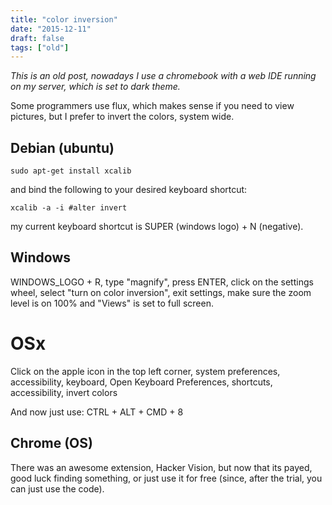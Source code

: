 ```yaml
---
title: "color inversion"
date: "2015-12-11"
draft: false
tags: ["old"]
---
```


*This is an old post, nowadays I use a chromebook with a web IDE running on my server, which is set to dark theme.*


Some programmers use flux,
which makes sense if you need to view pictures,
but I prefer to invert the colors, system wide.


## Debian (ubuntu)
```
sudo apt-get install xcalib
```
and bind the following to your desired keyboard shortcut:
```
xcalib -a -i #alter invert
```
my current keyboard shortcut is SUPER (windows logo) + N (negative).

## Windows
WINDOWS_LOGO + R, type "magnify", press ENTER,
click on the settings wheel, select "turn on color inversion",
exit settings,
make sure the zoom level is on 100% and "Views" is set to full screen.

# OSx
Click on the apple icon in the top left corner,
system preferences, accessibility, keyboard,
Open Keyboard Preferences, shortcuts, accessibility, invert colors


And now just use: CTRL + ALT + CMD + 8

## Chrome (OS)
There was an awesome extension, Hacker Vision,
but now that its payed, good luck finding something,
or just use it for free
(since, after the trial, you can just use the code).
